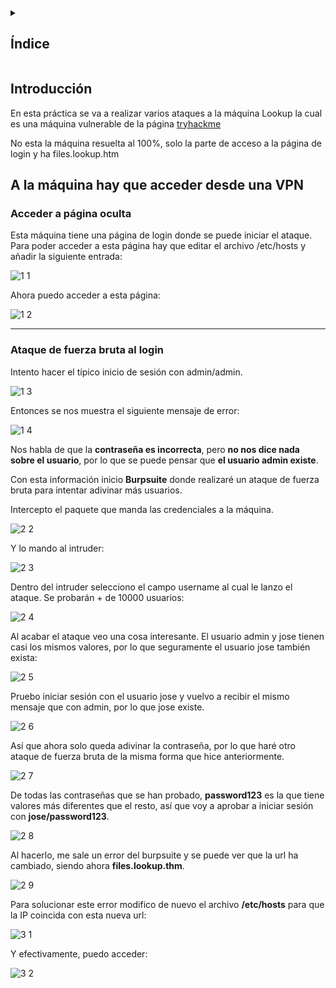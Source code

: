 <details>
  <summary><h2>Índice</h2></summary>

- [Introducción](#introducción)
- [Acceder a página oculta](#acceder-a-página-oculta)
- [Ataque de fuerza bruta al login](#ataque-de-fuerza-bruta-al-login)
</details>

## Introducción

En esta práctica se va a realizar varios ataques a la máquina Lookup la cual es una máquina vulnerable de la página [tryhackme](wwwtryhackme.com )

No esta la máquina resuelta al 100%, solo la parte de acceso a la página de login y ha files.lookup.htm

A la máquina hay que acceder desde una VPN
---

### Acceder a página oculta

Esta máquina tiene una página de login donde se puede iniciar el ataque.
Para poder acceder a esta página hay que editar el archivo /etc/hosts y añadir la 
siguiente entrada: 

![1 1](https://github.com/user-attachments/assets/9bdcdf01-b895-4e2c-a9db-c986da412ec8)

Ahora puedo acceder a esta página:

![1 2](https://github.com/user-attachments/assets/37f3f04f-4a87-4637-b823-3d238eaa35bb)

---

### Ataque de fuerza bruta al login

Intento hacer el típico inicio de sesión con admin/admin.

![1 3](https://github.com/user-attachments/assets/0f545dc5-3d91-4dca-b7c5-0d43d156b267)

Entonces se nos muestra el siguiente mensaje de error:


![1 4](https://github.com/user-attachments/assets/93930c04-367e-43bf-ab3d-e62345cfd97a)


Nos habla de que la **contraseña es incorrecta**, pero **no nos dice nada sobre el usuario**, 
por lo que se puede pensar que **el usuario admin existe**. 

Con esta información inicio **Burpsuite** donde realizaré un ataque de fuerza bruta para 
intentar adivinar más usuarios.

Intercepto el paquete que manda las credenciales a la máquina.


![2 2](https://github.com/user-attachments/assets/5c5002e1-92aa-4af2-b88b-47c31f6aee1c)

Y lo mando al intruder:


![2 3](https://github.com/user-attachments/assets/9137fc86-6c57-46da-a4d3-5525a3e5f0f7)


Dentro del intruder selecciono el campo username al cual le lanzo el ataque. 
Se probarán + de 10000 usuarios: 


![2 4](https://github.com/user-attachments/assets/3cd0e216-915b-4ee5-8000-a68c4ddb60ca)

Al acabar el ataque veo una cosa interesante. 
El usuario admin y jose tienen casi los mismos valores, por lo que seguramente el usuario jose también exista: 


![2 5](https://github.com/user-attachments/assets/6f723053-d844-4e72-82d4-98aed935e383)


Pruebo iniciar sesión con el usuario jose y vuelvo a recibir el mismo mensaje que con 
admin, por lo que jose existe.


![2 6](https://github.com/user-attachments/assets/90fcaecb-754e-4409-96f3-6a6e2729cc28)

Así que ahora solo queda adivinar la contraseña, por lo que haré otro ataque de fuerza 
bruta de la misma forma que hice anteriormente. 


![2 7](https://github.com/user-attachments/assets/a90ee670-226e-45fa-97b6-21b80138e7ab)


De todas las contraseñas que se han probado, **password123** es la que tiene valores 
más diferentes que el resto, así que voy a aprobar a iniciar sesión con 
**jose/password123**.


![2 8](https://github.com/user-attachments/assets/b6727eee-93db-4f7b-941a-5c424d75ceee)

Al hacerlo, me sale un error del burpsuite y se puede ver que la url ha cambiado, 
siendo ahora **files.lookup.thm**. 


![2 9](https://github.com/user-attachments/assets/e2b972e3-7a6e-4140-be41-171ec873c53b)


Para solucionar este error modifico de nuevo el archivo **/etc/hosts** para que la IP 
coincida con esta nueva url: 


![3 1](https://github.com/user-attachments/assets/4a865199-e6e2-435e-b9f0-03b894a052b1)


Y efectivamente, puedo acceder: 


![3 2](https://github.com/user-attachments/assets/4e7f2046-2578-4183-9652-bc4ac9bccc60)




















